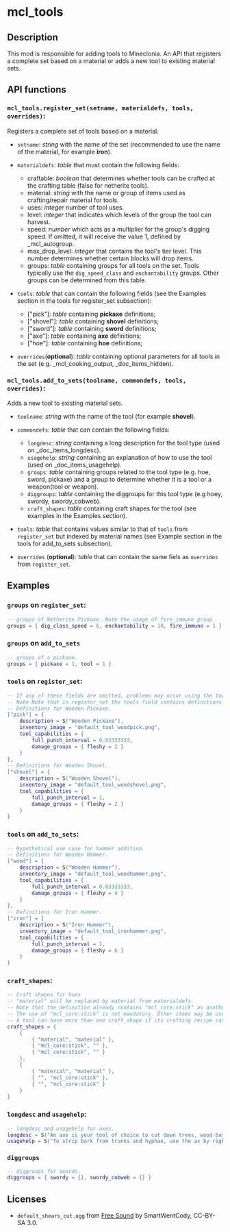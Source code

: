 # mcl_tools

## Description
This mod is responsible for adding tools to Mineclonia. An API that registers a complete set based on a material or adds a new tool to existing material sets.

## API functions
### `mcl_tools.register_set(setname, materialdefs, tools, overrides)`:
Registers a complete set of tools based on a material.

- `setname`: _string_ with the name of the set (recommended to use the name of the material, for example **iron**).
- `materialdefs`: _table_ that must contain the following fields:

    - craftable: _boolean_ that determines whether tools can be crafted at the crafting table (false for netherite tools).
    - material: _string_ with the name or group of items used as crafting/repair material for tools.
    - uses: _integer_ number of tool uses.
    - level: _integer_ that indicates which levels of the group the tool can harvest.
    - speed: _number_ which acts as a multiplier for the group's digging speed. If omitted, it will receive the value 1, defined by _mcl_autogroup.
    - max_drop_level: _integer_ that contains the tool's tier level. This number determines whether certain blocks will drop items.
    - groups: _table_ containing groups for all tools on the set. Tools typically use the `dig_speed_class` and `enchantability` groups. Other groups can be determined from this table.

- `tools`: _table_ that can contain the following fields (see the Examples section in the tools for register_set subsection):

    - ["pick"]: _table_ containing **pickaxe** definitions;
    - ["shovel"]: _table_ containing **shovel** definitions;
    - ["sword"]: _table_ containing **sword** definitions;
    - ["axe"]: _table_ containing **axe** definitions;
    - ["hoe"]: _table_ containing **hoe** definitions;

- `overrides`(**optional**): _table_ containing optional parameters for all tools in the set (e.g. _mcl_cooking_output, _doc_items_hidden).

### `mcl_tools.add_to_sets(toolname, commondefs, tools, overrides)`:
Adds a new tool to existing material sets.

- `toolname`: _string_ with the name of the tool (for example **shovel**).
- `commondefs`: _table_ that can contain the following fields:

    - `longdesc`: _string_ containing a long description for the tool type (used on _doc_items_longdesc).
    - `usagehelp`: _string_ containing an explanation of how to use the tool (used on _doc_items_usagehelp).
    - `groups`: _table_ containing groups related to the tool type (e.g. hoe, sword, pickaxe) and a group to determine whether it is a tool or a weapon(tool or weapon).
    - `diggroups`: _table_ containing the diggroups for this tool type (e.g hoey, swordy, swordy_cobweb).
    - `craft_shapes`: _table_ containing craft shapes for the tool (see examples in the Examples section).

- `tools`: _table_ that contains values ​​similar to that of `tools` from `register_set` but indexed by material names (see Example section in the tools for add_to_sets subsection).
- `overrides` (**optional**): _table_ that can contain the same fiels as `overrides` from `register_set`.

## Examples

### `groups` on `register_set`:

```lua
-- groups of Netherite Pickaxe. Note the usage of fire_immune group.
groups = { dig_class_speed = 6, enchantability = 10, fire_immune = 1 }
```

### `groups` on `add_to_sets`

```lua
-- groups of a pickaxe.
groups = { pickaxe = 1, tool = 1 }
```

### `tools` on `register_set`:

```lua
-- If any of these fields are omitted, problems may occur using the tool.
-- Note Note that in register_set the tools field contains definitions for tools of a common material.
-- Definitions for Wooden Pickaxe.
["pick"] = {
    description = S("Wooden Pickaxe"),
    inventory_image = "default_tool_woodpick.png",
    tool_capabilities = {
        full_punch_interval = 0.83333333,
        damage_groups = { fleshy = 2 }
    }
},
-- Definitions for Wooden Shovel.
["shovel"] = {
    description = S("Wooden Shovel"),
    inventory_image = "default_tool_woodshovel.png",
    tool_capabilities = {
        full_punch_interval = 1,
        damage_groups = { fleshy = 2 }
    }
}
```

### `tools` on `add_to_sets`:

```lua
-- Hypothetical use case for hammer addition.
-- Definitions for Wooden Hammer.
["wood"] = {
    description = S("Wooden Hammer"),
    inventory_image = "default_tool_woodhammer.png",
    tool_capabilities = {
        full_punch_interval = 0.83333333,
        damage_groups = { fleshy = 4 }
    }
},
-- Definitions for Iron Hammer.
["iron"] = {
    description = S("Iron Hammer"),
    inventory_image = "default_tool_ironhammer.png",
    tool_capabilities = {
        full_punch_interval = 1,
        damage_groups = { fleshy = 6 }
    }
}
```

### `craft_shapes`:

```lua
-- Craft shapes for hoes
-- "material" will be replaced by material from materialdefs.
-- Note that the definition already contains "mcl_core:stick" as another crafting material.
-- The use of "mcl_core:stick" is not mandatory. Other items may be used.
-- A tool can have more than one craft_shape if its crafting recipe can be mirrored on the crafting grid.
craft_shapes = {
	{
		{ "material", "material" },
		{ "mcl_core:stick", "" },
		{ "mcl_core:stick", "" }
	},
	{
		{ "material", "material" },
		{ "", "mcl_core:stick" },
		{ "", "mcl_core:stick" }
	}
}
```

### `longdesc` and `usagehelp`:

```lua
-- longdesc and usagehelp for axes.
longdesc = S("An axe is your tool of choice to cut down trees, wood-based blocks and other blocks. Axes deal a lot of damage as well, but they are rather slow. Axes can be used to strip bark and hyphae from trunks. They can also be used to scrape blocks made of copper, reducing their oxidation stage or removing wax from waxed variants."),
usagehelp = S("To strip bark from trunks and hyphae, use the ax by right-clicking on them. To reduce an oxidation stage from a block made of copper or remove wax from waxed variants, right-click on them. Doors and trapdoors also require you to hold down the sneak key while using the axe.")
```

### `diggroups`

```lua
-- diggroups for swords.
diggroups = { swordy = {}, swordy_cobweb = {} }
```

## Licenses
* `default_shears_cut.ogg` from [Free Sound](https://freesound.org/people/SmartWentCody/sounds/179015/) by SmartWentCody, CC-BY-SA 3.0.
